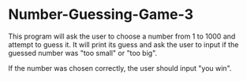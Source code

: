 # Number-Guessing-Game-3

This program will ask the user to choose a number from 1 to 1000 and attempt to guess it. It will print its guess and ask the user to input if the guessed number was "too small" or "too big". 

If the number was chosen correctly, the user should input "you win".
